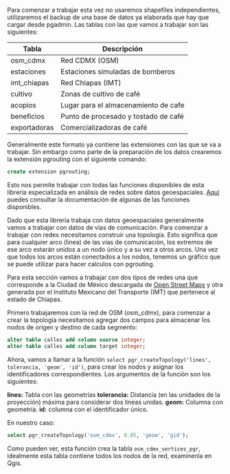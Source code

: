 Para comenzar a trabajar esta vez no usaremos shapefiles independientes, utilizaremos el backup de una base de datos ya elaborada que hay que cargar desde pgadmin. Las tablas con las que vamos a trabajar son las siguientes: 

| Tabla  | Descripción|
| ------------- | ------------- |
| osm_cdmx  | Red CDMX (OSM)  |
| estaciones  | Estaciones simuladas de bomberos  |
| imt_chiapas  | Red Chiapas (IMT)  |
| cultivo  | Zonas de cultivo de café  |
| acopios  | Lugar para el almacenamiento de cafe  |
| beneficios  | Punto de procesado y tostado de café  |
| exportadoras  | Comercializadoras de café  |


Generalmente este formato ya contiene las extensiones con las que se va a trabajar. Sin embargo como parte de la preparación de los datos crearemos la extensión pgrouting con el siguiente comando: 

```sql
create extension pgrouting;
```

Esto nos permite trabajar con todas las funciones disponibles de esta librería especializada en análisis de redes sobre datos geoespaciales. [Aquí](https://docs.pgrouting.org/2.4/en/index.html) puedes consultar la documentación de algunas de las funciones disponibles.

Dado que esta librería trabaja con datos geoespaciales generalmente vamos a trabajar con datos de vías de comunicación. Para comenzar a trabajar con redes necesitamos construir una topología. Esto significa que para cualquier arco (linea) de las vías de comunicación, los extremos de ese arco estarán unidos a un nodo único y a su vez a otros arcos. Una vez que todos los arcos están conectados a los nodos, tenemos un gráfico que se puede utilizar para hacer calculos con pgrouting.

Para esta sección vamos a trabajar con dos tipos de redes una que corresponde a la Ciudad de México descargada de [Open Street Maps](https://www.openstreetmap.org/export#map=8/15.295/-92.568) y otra generada por el Instituto Mexicano del Transporte (IMT) que pertenece al estado de Chiapas.

Primero trabajaremos con la red de OSM (osm_cdmx), para comenzar a crear la topología necesitamos agregar dos campos para almacenar los nodos de orígen y destino de cada segmento:

```sql
alter table calles add column source integer;
alter table calles add column target integer;
```

Ahora, vamos a llamar a la función ```select pgr_createTopology('lines', tolerancia, 'geom', 'id')```, para crear los nodos y asignar los identificadores correspondientes. Los argumentos de la función son los siguientes:

**lines:** Tabla con las geometrías
**tolerancia:** Distancia (en las unidades de la proyección) máxima para considerar dos lineas unidas.
**geom:** Columna con geometría.
**id:** columna con el identificador único.

En nuestro caso:
```sql
select pgr_createTopology('osm_cdmx', 0.05, 'geom', 'gid');
```
Como pueden ver, esta función crea la tabla ```osm_cdmx_vertices_pgr```, idealmente esta tabla contiene todos los nodos de la red, examínenla en Qgis.
